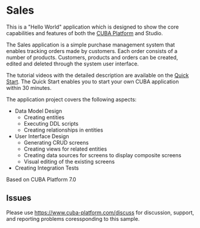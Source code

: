 # Sales

This is a "Hello World" application which is designed to show the core capabilities and features of both the [CUBA Platform](https://www.cuba-platform.com) and Studio.

The Sales application is a simple purchase management system that enables tracking orders made by customers. Each order consists of a number of products. Customers, products and orders can be created, edited and deleted through the system user interface.

The tutorial videos with the detailed description are available on the [Quick Start](https://www.cuba-platform.com/en/quickstart). The Quick Start enables you to start your own CUBA application within 30 minutes.

The application project covers the following aspects:

- Data Model Design
    - Creating entities
    - Executing DDL scripts
    - Creating relationships in entities
- User Interface Design
    - Generating  CRUD screens
    - Creating views for related entities
    - Creating data sources for screens to display composite screens
    - Visual editing of the existing screens
- Creating Integration Tests

Based on CUBA Platform 7.0

## Issues
Please use https://www.cuba-platform.com/discuss for discussion, support, and reporting problems coressponding to this sample.
